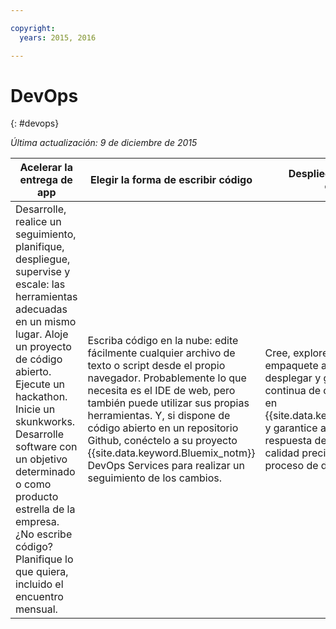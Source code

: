 ```yaml
---

copyright:
  years: 2015, 2016

---
```


# DevOps
{: #devops}

*Última actualización: 9 de diciembre de 2015*

Acelerar la entrega de app | Elegir la forma de escribir código | Despliegue con absoluta confianza
---- | ---- | ----
Desarrolle, realice un seguimiento, planifique, despliegue, supervise y escale: las herramientas adecuadas en un mismo lugar. Aloje un proyecto de código abierto. Ejecute un hackathon. Inicie un skunkworks. Desarrolle software con un objetivo determinado o como producto estrella de la empresa. ¿No escribe código? Planifique lo que quiera, incluido el encuentro mensual. | Escriba código en la nube: edite fácilmente cualquier archivo de texto o script desde el propio navegador. Probablemente lo que necesita es el IDE de web, pero también puede utilizar sus propias herramientas. Y, si dispone de código abierto en un repositorio Github, conéctelo a su proyecto {{site.data.keyword.Bluemix_notm}} DevOps Services para realizar un seguimiento de los cambios. | Cree, explore, pruebe, integre y empaquete apps antes de desplegar y gestionar la entrega continua de código de producción en {{site.data.keyword.Bluemix_notm}} y garantice así una rápida respuesta del usuario y medidas de calidad precisas en cada fase del proceso de desarrollo.
